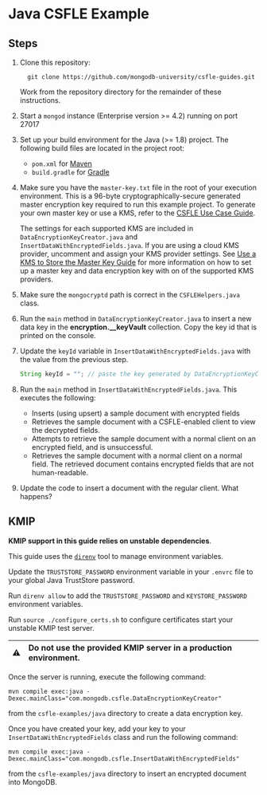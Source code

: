 # Java CSFLE Example

## Steps

1. Clone this repository:
   ```
     git clone https://github.com/mongodb-university/csfle-guides.git
   ```
   Work from the repository directory for the remainder of these
   instructions.

2. Start a `mongod` instance (Enterprise version >= 4.2) running on port 27017
3. Set up your build environment for the Java (>= 1.8) project. The following
   build files are located in the project root:
   - `pom.xml` for [Maven](https://maven.apache.org/)
   - `build.gradle` for [Gradle](https://gradle.org/)

4. Make sure you have the `master-key.txt` file in the root of your
   execution environment. This is a 96-byte cryptographically-secure generated
   master encryption key required to run this example project. To generate your
   own master key or use a KMS, refer to the [CSFLE Use Case
   Guide](https://docs.mongodb.com/drivers/security/client-side-field-level-encryption-guide/).

   The settings for each supported KMS are included in
   `DataEncryptionKeyCreator.java` and `InsertDataWithEncryptedFields.java`.
   If you are using a cloud KMS provider, uncomment and assign your KMS
   provider settings. See
   [Use a KMS to Store the Master Key Guide](https://docs.mongodb.com/drivers/security/client-side-field-level-encryption-local-key-to-kms)
   for more information on how to set up a master key and data encryption
   key with on of the supported KMS providers.

5. Make sure the `mongocryptd` path is correct in the `CSFLEHelpers.java`
   class.

6. Run the `main` method in `DataEncryptionKeyCreator.java` to insert
   a new data key in the **encryption.__keyVault** collection. Copy the key id
   that is printed on the console.

7. Update the `keyId` variable in `InsertDataWithEncryptedFields.java`
   with the value from the previous step.
   ```java
   String keyId = ""; // paste the key generated by DataEncryptionKeyCreator here
   ```

8. Run the `main` method in `InsertDataWithEncryptedFields.java`. This
   executes the following:

   - Inserts (using upsert) a sample document with encrypted fields
   - Retrieves the sample document with a CSFLE-enabled client to view the
     decrypted fields.
   - Attempts to retrieve the sample document with a normal client on an
     encrypted field, and is unsuccessful.
   - Retrieves the sample document with a normal client on a normal
     field. The retrieved document contains encrypted fields that are not
     human-readable.

9. Update the code to insert a document with the regular client. What happens?

## KMIP

**KMIP support in this guide relies on unstable dependencies**.

This guide uses the [`direnv`](https://direnv.net/) tool to manage environment variables. 

Update the `TRUSTSTORE_PASSWORD` environment variable in your `.envrc` file to your global Java TrustStore password.

Run `direnv allow` to add the `TRUSTSTORE_PASSWORD` and `KEYSTORE_PASSWORD` environment variables.

Run `source ./configure_certs.sh` to configure certificates start your unstable KMIP
test server.

⚠️ | Do not use the provided KMIP server in a production environment.
:---: | :---

Once the server is running, execute the following command:

    mvn compile exec:java -Dexec.mainClass="com.mongodb.csfle.DataEncryptionKeyCreator"

from the `csfle-examples/java` directory to create a data encryption key.

Once you have created your key, add your key to your `InsertDataWithEncryptedFields` class and run the following command:

    mvn compile exec:java -Dexec.mainClass="com.mongodb.csfle.InsertDataWithEncryptedFields"

from the `csfle-examples/java` directory to insert an encrypted document into MongoDB.
